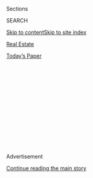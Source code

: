 <div id="app">

<div>

<div>

<div>

<div class="NYTAppHideMasthead css-1q2w90k e1suatyy0">

<div class="section css-ui9rw0 e1suatyy2">

<div class="css-eph4ug er09x8g0">

<div class="css-6n7j50">

</div>

<span class="css-1dv1kvn">Sections</span>

<div class="css-10488qs">

<span class="css-1dv1kvn">SEARCH</span>

</div>

[Skip to content](#site-content)[Skip to site index](#site-index)

</div>

<div id="masthead-section-label" class="css-1wr3we4 eaxe0e00">

[Real
Estate](https://www.nytimes.com/section/realestate)

</div>

<div class="css-10698na e1huz5gh0">

</div>

</div>

<div id="masthead-bar-one" class="section hasLinks css-15hmgas e1csuq9d3">

<div class="css-uqyvli e1csuq9d0">

</div>

<div class="css-1uqjmks e1csuq9d1">

</div>

<div class="css-9e9ivx">

[](https://myaccount.nytimes.com/auth/login?response_type=cookie&client_id=vi)

</div>

<div class="css-1bvtpon e1csuq9d2">

[Today’s
Paper](https://www.nytimes.com/section/todayspaper)

</div>

</div>

</div>

</div>

<div data-aria-hidden="false">

<div id="site-content" data-role="main">

<div>

<div class="css-1aor85t" style="opacity:0.000000001;z-index:-1;visibility:hidden">

<div class="css-1hqnpie">

<div class="css-epjblv">

<span class="css-17xtcya">[Real
Estate](/section/realestate)</span><span class="css-x15j1o">|</span><span class="css-fwqvlz">North
Bergen, N.J.: Reasonably Priced and Minutes From
Manhattan</span>

</div>

<div class="css-k008qs">

<div class="css-1iwv8en">

<span class="css-18z7m18"></span>

<div>

</div>

</div>

<span class="css-1n6z4y"></span>

<div class="css-1705lsu">

<div class="css-4xjgmj">

<div class="css-4skfbu" data-role="toolbar" data-aria-label="Social Media Share buttons, Save button, and Comments Panel with current comment count" data-testid="share-tools">

  - 
  - 
  - 
  - 
    
    <div class="css-6n7j50">
    
    </div>

  - 
  - 

</div>

</div>

</div>

</div>

</div>

</div>

<div id="NYT_TOP_BANNER_REGION" class="css-13pd83m">

</div>

<div id="top-wrapper" class="css-1sy8kpn">

<div id="top-slug" class="css-l9onyx">

Advertisement

</div>

[Continue reading the main
story](#after-top)

<div class="ad top-wrapper" style="text-align:center;height:100%;display:block;min-height:250px">

<div id="top" class="place-ad" data-position="top" data-size-key="top">

</div>

</div>

<div id="after-top">

</div>

</div>

<div>

<div id="sponsor-wrapper" class="css-1hyfx7x">

<div id="sponsor-slug" class="css-19vbshk">

Supported by

</div>

[Continue reading the main
story](#after-sponsor)

<div id="sponsor" class="ad sponsor-wrapper" style="text-align:center;height:100%;display:block">

</div>

<div id="after-sponsor">

</div>

</div>

<div class="css-186x18t">

Living in

</div>

<div class="css-1vkm6nb ehdk2mb0">

# North Bergen, N.J.: Reasonably Priced and Minutes From Manhattan

</div>

Supporters praise the community’s young, culturally diverse population
and its (relatively) affordable housing. And then there are the
views.

<div class="sizeLarge layoutHorizontal css-134dzg0 ejvbdkh1">

[](https://www.nytimes.com/slideshow/2020/07/29/realestate/living-in-north-bergen-nj.html)

<div class="css-5nx6oe">

## Living In ... North Bergen, N.J.

<div class="css-1xhl2m">

15 Photos

View Slide Show
<span class="css-t4350i">›</span>

</div>

</div>

<div class="css-79elbk">

<div class="css-hyytny">

</div>

![](https://static01.nyt.com/images/2020/07/29/realestate/29LIVING-NORTHBERGEN-slide-MXJF/29LIVING-NORTHBERGEN-slide-MXJF-articleLarge.jpg?quality=75&auto=webp&disable=upscale)

</div>

<div class="css-17ai7jg e15qwgfe0">

<span class="css-16f3y1r e13ogyst0">Chang W. Lee/The New York
Times</span>

</div>

</div>

<div class="css-18e8msd">

<div class="css-vp77d3 epjyd6m0">

<div class="css-1baulvz">

By <span class="css-1baulvz last-byline" itemprop="name">Julie
Lasky</span>

</div>

</div>

  - 
    
    <div class="css-ld3wwf e16638kd2">
    
    Published July 29, 2020Updated July 31,
    2020
    
    </div>

  - 
    
    <div class="css-4xjgmj">
    
    <div class="css-pvvomx" data-role="toolbar" data-aria-label="Social Media Share buttons, Save button, and Comments Panel with current comment count" data-testid="share-tools">
    
      - 
      - 
      - 
      - 
        
        <div class="css-6n7j50">
        
        </div>
    
      - 
      - 
    
    </div>
    
    </div>

</div>

</div>

<div class="section meteredContent css-1r7ky0e" name="articleBody" itemprop="articleBody">

<div class="css-1fanzo5 StoryBodyCompanionColumn">

<div class="css-53u6y8">

In 1975, Calvin Trillin wrote in The New Yorker magazine about “the
half-dozen cities in northern Hudson County that are, except for some
arbitrary and invisible lines drawn every mile or so, one mass of
blue-collar sprawl running along the Hudson, just across from midtown
Manhattan.”

North Bergen, N.J., sits at the top of that urban cluster, but times
have changed. Today, Mr. Trillin’s “sprawl” is better known as the New
Jersey Gold Coast: the riverfront communities that extend from Bayonne
north to the George Washington Bridge, sprouting expensive luxury
buildings that eat the Manhattan views with a
spoon.

</div>

</div>

<div id="living-map" class="section interactive-content interactive-size-scoop css-1g95kp1" data-id="100000007261330">

<div class="css-17ih8de interactive-body" data-sourceid="100000007261330">

<div id="g-0802-rea-web-LIVINGnorthbergenBC-box" class="ai2html">

<div id="g-0802-rea-web-LIVINGnorthbergenBC-335" class="g-artboard" style="max-width: 335px;max-height: 375px" data-aspect-ratio="0.893" data-min-width="0">

<div style="padding: 0 0 111.9403% 0;">

</div>

![](data:image/gif;base64,R0lGODlhCgAKAIAAAB8fHwAAACH5BAEAAAAALAAAAAAKAAoAAAIIhI+py+0PYysAOw==)

<div id="g-ai0-1" class="g-LABELS g-aiAbs g-aiPointText" style="top:9.9458%;margin-top:-20.3px;left:81.8024%;margin-left:-45px;width:90px;">

Cliffside

Park

</div>

<div id="g-ai0-2" class="g-LABELS g-aiAbs g-aiPointText" style="top:9.568%;margin-top:-11.9px;left:27.8348%;margin-left:-80px;width:160px;">

New
JERSEY

</div>

<div id="g-ai0-3" class="g-LABELS g-aiAbs g-aiPointText" style="top:18.7075%;margin-top:-5.2px;left:25.1349%;width:95px;">

N.J.
TURNPIKE

</div>

<div id="g-ai0-4" class="g-LABELS g-aiAbs g-aiPointText" style="top:23.2557%;margin-top:-18.2px;left:71.2573%;width:87px;">

North Bergen

Free
Public

Library

</div>

<div id="g-ai0-5" class="g-LABELS g-aiAbs g-aiPointText" style="top:27.0125%;margin-top:-20.3px;left:57.2577%;margin-left:-40.5px;width:81px;">

North

Bergen

</div>

<div id="g-ai0-6" class="g-LABELS g-aiAbs g-aiPointText" style="top:36.3347%;margin-top:-18.3px;left:26.7189%;margin-left:-45.5px;width:91px;">

HUDSON

COUNTY

</div>

<div id="g-ai0-7" class="g-uberMASK g-aiAbs g-aiPointText" style="top:36.584%;margin-top:-18.2px;left:77.163%;margin-left:-37px;width:74px;">

James
J.

Braddock

Park

</div>

<div id="g-ai0-8" class="g-LABELS g-aiAbs g-aiPointText" style="top:49.9225%;margin-top:-24.2px;left:62.3449%;width:99px;">

Hackensack

Meridian Health

Palisades

Medical
Center

</div>

<div id="g-ai0-9" class="g-LABELS g-aiAbs g-aiPointText" style="top:53.1458%;margin-top:-10.3px;left:15.4439%;margin-left:-50px;width:100px;">

Secaucus

</div>

<div id="g-ai0-10" class="g-LABELS g-aiAbs g-aiPointText" style="top:61.3742%;margin-top:-5.2px;left:40.7559%;width:87px;">

N.J.
TRANSIT

</div>

<div id="g-ai0-11" class="g-LABELS g-aiAbs g-aiPointText" style="top:64.0499%;margin-top:-12.2px;left:81.6788%;margin-left:-30.5px;width:61px;">

Hudson

River

</div>

<div id="g-ai0-12" class="g-LABELS g-aiAbs g-aiPointText" style="top:67.7742%;margin-top:-5.2px;left:18.7054%;width:95px;">

N.J.
TURNPIKE

</div>

<div id="g-ai0-13" class="g-LABELS g-aiAbs g-aiPointText" style="top:74.5941%;margin-top:-7.7px;left:90.9249%;margin-left:-23px;width:46px;">

N.Y.

</div>

<div id="g-ai0-14" class="g-LABELS g-aiAbs g-aiPointText" style="top:75.9275%;margin-top:-7.7px;left:68.4092%;margin-left:-21px;width:42px;">

PA.

</div>

<div id="g-ai0-15" class="g-LABELS g-aiAbs g-aiPointText" style="top:82.1862%;margin-top:-12.2px;left:77.4752%;width:60px;">

North

Bergen

</div>

<div id="g-ai0-16" class="g-LABELS g-aiAbs g-aiPointText" style="top:84.3458%;margin-top:-20.3px;left:40.9898%;margin-left:-35px;width:70px;">

Union

City

</div>

<div id="g-ai0-17" class="g-LABELS g-aiAbs g-aiPointText" style="top:88.9891%;margin-top:-16.7px;left:92.4379%;width:43px;">

New

York

City

</div>

<div id="g-ai0-18" class="g-LABELS g-aiAbs g-aiPointText" style="top:88.5786%;margin-top:-6.2px;right:14.0194%;width:62px;">

HUDSON

</div>

<div id="g-ai0-19" class="g-LABELS g-aiAbs g-aiPointText" style="top:94.0608%;margin-top:-7.7px;left:79.7767%;margin-left:-22.5px;width:45px;">

N.J.

</div>

<div id="g-ai0-20" class="g-LABELS g-aiAbs g-aiPointText" style="top:94.4457%;margin-top:-5.2px;left:13.1939%;margin-left:-34px;width:68px;">

1/2
mile

</div>

<div id="g-ai0-21" class="g-Layers g-aiAbs" style="top:95.7333%;right:9.9407%;width:0%;">

</div>

</div>

</div>

</div>

By The New York Times

</div>

<div class="css-1fanzo5 StoryBodyCompanionColumn">

<div class="css-53u6y8">

North Bergen could be accused of lacking definition. The
five-square-mile township with about 62,000 residents has irregular
boundaries that bend around neighbors; it is sometimes hard to know
exactly when you are there. But its supporters single it out as a
reasonably priced community minutes from Manhattan, with an increasingly
young, culturally diverse population.

</div>

</div>

<div class="css-1fanzo5 StoryBodyCompanionColumn">

<div class="css-53u6y8">

Lakshay Bhatia, 38, a technology consultant, discovered North Bergen
eight years ago when he and his wife, Neetika, set off from their
Englewood, N.J., rental on the Fourth of July to see the fireworks in
Hoboken. The roads were blocked, and the couple found themselves on John
F. Kennedy Boulevard East, known locally as Boulevard East, with
startling views of the New York skyline.

“Oh, wow,” Mr. Bhatia recalled thinking.

The Bhatias, who are from India, decided that Boulevard East was their
future. They eventually paid $470,000 for a two-family house three
blocks away and live with their 3-year-old daughter on the lower floor,
renting the upstairs duplex.

Commuting to Manhattan before the pandemic, Ms. Bhatia, 38, a textile
designer, boarded the buses that streamed down Boulevard East each
morning. Now the Bhatias work from home and de-stress in their backyard,
or in James J. Braddock Park, a 167-acre sward three blocks away with a
16-acre lake and 45 athletic facilities (tracks, courts, swings, et
cetera).

</div>

</div>

<div class="css-79elbk" data-testid="photoviewer-wrapper">

<div class="css-z3e15g" data-testid="photoviewer-wrapper-hidden">

</div>

<div class="css-1a48zt4 ehw59r15" data-testid="photoviewer-children">

![<span class="css-16f3y1r e13ogyst0" data-aria-hidden="true">The
Manhattan skyline, seen from Waterfront
Park.  </span><span class="css-cnj6d5 e1z0qqy90" itemprop="copyrightHolder"><span class="css-1ly73wi e1tej78p0">Credit...</span><span>Chang
W. Lee/The New York
Times</span></span>](https://static01.nyt.com/images/2020/07/29/realestate/29LIVING-NORTHBERGEN-slide-J7BF/29LIVING-NORTHBERGEN-slide-J7BF-articleLarge.jpg?quality=75&auto=webp&disable=upscale)

</div>

</div>

<div class="css-1fanzo5 StoryBodyCompanionColumn">

<div class="css-53u6y8">

“Affordability is a key for North Bergen,” said Frances Rosado, a real
estate agent with Keller Williams, who grew up in Hudson County. Born in
Cuba, she was part of the diaspora that turned the area into what was
once described as “Havana on the Hudson.” The Hispanic population, which
makes up 71 percent of North Bergen, has since diversified.

</div>

</div>

<div class="css-1fanzo5 StoryBodyCompanionColumn">

<div class="css-53u6y8">

If you’re priced out of Jersey City, Hoboken or Weehawken, you can still
buy something in the township, Ms. Rosado said. Single-family houses
start in the low $300,000s.

There are luxury options, too, like the Duchess, a three-year-old
apartment complex near the Hudson with 320 units in a trio of
interconnected 12-story towers. The amenities include a heated outdoor
pool that was recently reopened, a fitness area and a dog park.

Narcis Versteeg, 30, an Afghani-born lactation nurse, and her husband,
Erik Versteeg, 33, a Dutch-born investment banker, moved to the Duchess
in September. They chose it, Ms. Versteeg said, because the units are
much bigger than their previous residence in Long Island City (before
that, they lived in Amsterdam), “and there is more nature around.”

Their rental costs $4,500 a month for two bedrooms, two and a half
bathrooms, two walk-in closets and Manhattan views. Outdoor parking for
the couple’s new car is $125 a month, and the pet fee for their
bernedoodle puppy, Ola, is $50 a month. Michael Pestronk, the Duchess’s
developer, said the building stakes out a middle ground between urban
convenience and suburban expansiveness, and is close to 90 percent
occupied. The website currently offers two free months’ rent for new
leases on select
apartments.

</div>

</div>

<div class="css-79elbk" data-testid="photoviewer-wrapper">

<div class="css-z3e15g" data-testid="photoviewer-wrapper-hidden">

</div>

<div class="css-1a48zt4 ehw59r15" data-testid="photoviewer-children">

<div class="css-1xdhyk6 erfvjey0">

<span class="css-1ly73wi e1tej78p0">Image</span>

<div class="css-zjzyr8">

<div data-testid="lazyimage-container" style="height:257.77777777777777px">

</div>

</div>

</div>

<span class="css-16f3y1r e13ogyst0" data-aria-hidden="true">8818
CHURCHILL ROAD | A townhouse with four bedrooms, four full bathrooms,
two half bathrooms and river views, built in 2017 on a 1,516-square-foot
lot, listed for $2.25 million.
973-945-0362</span><span class="css-cnj6d5 e1z0qqy90" itemprop="copyrightHolder"><span class="css-1ly73wi e1tej78p0">Credit...</span><span>Chang
W. Lee/The New York Times</span></span>

</div>

</div>

<div class="css-1fanzo5 StoryBodyCompanionColumn">

<div class="css-53u6y8">

## What You’ll Find

North Bergen is the northernmost municipality in Hudson County. Shaped
like a letter “L” that has been turned upside down, it has a
proportionally short section of riverfront, much of it taken up by the
Hackensack Meridian Health Palisades medical complex. (It also shares a
1.5-acre waterfront park with neighboring Guttenberg.) The stem of the
“L” is sandwiched between Guttenberg, West New York and Union City to
the east, and the Meadowlands, Secaucus and Kearny to the west. Bergen
County is north and Jersey City south.

What North Bergen lacks in shoreline it makes up for in dramatic
topography. Built on the Palisades clifftops, it has many east-west
streets with precarious slopes and single-family houses tightly packed
along the sides.

</div>

</div>

<div class="css-1fanzo5 StoryBodyCompanionColumn">

<div class="css-53u6y8">

North-south arteries — principally Tonnelle Avenue, John F. Kennedy
Boulevard, Bergenline Avenue and River Road — bind North Bergen to its
neighbors and broadcast the region’s ethnic character.

Bergenline Avenue, the main commercial stretch, is dominated by
businesses run by Mexicans, Puerto Ricans, Dominicans, Ecuadoreans,
Salvadorans, Colombians, Peruvians, Hondurans, Cubans and their progeny.
Recent reconfigurations have provided more room on the avenue for
parking.

But pizzerias, a vestige of the decades when North Bergen was largely
Italian, give taquerias a run for their money here. Popular examples
include Roma on John F. Kennedy Boulevard and Gandolfo on Bergenline.

Neighborhoods are as diverse as the landscape. In addition to the high-
and low-rise condos and apartment buildings near the waterfront, there
is the Racetrack district, between Bergenline Avenue and John F. Kennedy
Boulevard, named for a notorious 19th-century gambling attraction that
evolved into an amusement park. This area borders the west side of
Braddock Park and takes in the high school, the public library and the
vintage White Castle on Kennedy Boulevard.

Woodcliff, on the south side of the park, between Boulevard East and
Bergenline, is prized for its access to recreation and public
transportation.

Bergenwood lies between John F. Kennedy Boulevard and Tonnelle Avenue
and has especially steep
grades.

</div>

</div>

<div class="css-79elbk" data-testid="photoviewer-wrapper">

<div class="css-z3e15g" data-testid="photoviewer-wrapper-hidden">

</div>

<div class="css-1a48zt4 ehw59r15" data-testid="photoviewer-children">

<div class="css-1xdhyk6 erfvjey0">

<span class="css-1ly73wi e1tej78p0">Image</span>

<div class="css-zjzyr8">

<div data-testid="lazyimage-container" style="height:257.77777777777777px">

</div>

</div>

</div>

<span class="css-16f3y1r e13ogyst0" data-aria-hidden="true">2002 45th
STREET | A two-family house in the New Durham neighborhood with a total
of six bedrooms and five bathrooms, built in 1916 on a 6,255-square-foot
lot, listed for $849,995.
888-501-6953</span><span class="css-cnj6d5 e1z0qqy90" itemprop="copyrightHolder"><span class="css-1ly73wi e1tej78p0">Credit...</span><span>Chang
W. Lee/The New York Times</span></span>

</div>

</div>

<div class="css-1fanzo5 StoryBodyCompanionColumn">

<div class="css-53u6y8">

## What You’ll Pay

Real estate agents say the housing supply is tight for home buyers but
abundant for renters, who compose about 60 percent of the market.
Ricardo Garcia, an agent with Re/Max Villa in North Bergen, said that
many commuters who rent but have no certain timeline for returning to
their offices are moving to less dense regions to work from home. (As of
July 27, [Hudson
County](https://hudson-county-coronavirus-resources-hudsoncogis.hub.arcgis.com/)
had 19,928 reported Covid-19 cases and 1,380 deaths.) According to
Zillow, the median rent in North Bergen is $1,990.

</div>

</div>

<div class="css-1fanzo5 StoryBodyCompanionColumn">

<div class="css-53u6y8">

Data from the real estate brokerage Redfin shows that the average home
sale price in June declined 15.3 percent over the previous year, to
$360,000. The average time on the market was 94 days.

As of July 28, 159 residential properties were listed for sale, ranging
from a 435-square-foot studio co-op on Boulevard East for $115,000, with
a monthly homeowner’s fee of $694, including taxes, to a four-family
building on Grand Avenue for $1.2 million, with taxes of
$14,286.

</div>

</div>

<div class="css-79elbk" data-testid="photoviewer-wrapper">

<div class="css-z3e15g" data-testid="photoviewer-wrapper-hidden">

</div>

<div class="css-1a48zt4 ehw59r15" data-testid="photoviewer-children">

<div class="css-1xdhyk6 erfvjey0">

<span class="css-1ly73wi e1tej78p0">Image</span>

<div class="css-zjzyr8">

<div data-testid="lazyimage-container" style="height:257.77777777777777px">

</div>

</div>

</div>

<span class="css-16f3y1r e13ogyst0" data-aria-hidden="true">416 78th
STREET | A four-bedroom, two-and-a-half-bathroom house near Bergenline
Avenue, built in 1916 on a 3,798-square-foot lot, listed for $579,000.
201-693-8158</span><span class="css-cnj6d5 e1z0qqy90" itemprop="copyrightHolder"><span class="css-1ly73wi e1tej78p0">Credit...</span><span>Chang
W. Lee/The New York Times</span></span>

</div>

</div>

<div class="css-1fanzo5 StoryBodyCompanionColumn">

<div class="css-53u6y8">

## The Vibe

Steven Barrera, 40, a chauffeur-relations manager at EmpireCLS, has been
living in North Bergen since he was 7. What makes the township special,
he said, is its diversity and sense of community.

Oh yes, and the setting. “We’re on Boulevard East, facing New York
City,” he said of his two-bedroom apartment, for which he pays $2,200
a month. “The view that I have, I wish I could show
you.”

</div>

</div>

<div class="css-79elbk" data-testid="photoviewer-wrapper">

<div class="css-z3e15g" data-testid="photoviewer-wrapper-hidden">

</div>

<div class="css-1a48zt4 ehw59r15" data-testid="photoviewer-children">

<div class="css-1xdhyk6 erfvjey0">

<span class="css-1ly73wi e1tej78p0">Image</span>

<div class="css-zjzyr8">

<div data-testid="lazyimage-container" style="height:257.77777777777777px">

</div>

</div>

</div>

<span class="css-16f3y1r e13ogyst0" data-aria-hidden="true">8012 Fourth
Avenue | A three-bedroom, one-and-a-half-bathroom house in the Racetrack
section, built in 1926 on a 3,598-square-foot lot, listed for $465,450.
732-874-3999</span><span class="css-cnj6d5 e1z0qqy90" itemprop="copyrightHolder"><span class="css-1ly73wi e1tej78p0">Credit...</span><span>Chang
W. Lee/The New York Times</span></span>

</div>

</div>

<div class="css-1fanzo5 StoryBodyCompanionColumn">

<div class="css-53u6y8">

## The Schools

The North Bergen School District has six elementary schools that extend
from prekindergarten, kindergarten or first grade through eighth grade,
and one high school. Together, they enroll about 7,660 students.

On 2019 state tests, 24 percent of the students met standards in math,
versus 41 percent statewide; 44 percent met standards in English
language arts, versus 53 percent statewide.

The average 2019 SAT scores at North Bergen High School, which serves
about 2,260 students, were 482 in math and 495 in reading and writing.

In 2018, High Tech High School, a magnet school in North Bergen, moved
to Secaucus, N.J. There are plans to develop the old campus into a
middle school for seventh through ninth grades and to renovate North
Bergen High School’s overcrowded building for grades 10 through 12. As
of February, the $65 million project was scheduled to be completed in
September
2022.

</div>

</div>

<div class="css-79elbk" data-testid="photoviewer-wrapper">

<div class="css-z3e15g" data-testid="photoviewer-wrapper-hidden">

</div>

<div class="css-1a48zt4 ehw59r15" data-testid="photoviewer-children">

<div class="css-1xdhyk6 erfvjey0">

<span class="css-1ly73wi e1tej78p0">Image</span>

<div class="css-zjzyr8">

<div data-testid="lazyimage-container" style="height:257.77777777777777px">

</div>

</div>

</div>

<span class="css-16f3y1r e13ogyst0" data-aria-hidden="true">The
Palisades, seen from River
Road.</span><span class="css-cnj6d5 e1z0qqy90" itemprop="copyrightHolder"><span class="css-1ly73wi e1tej78p0">Credit...</span><span>Chang
W. Lee/The New York Times</span></span>

</div>

</div>

<div class="css-1fanzo5 StoryBodyCompanionColumn">

<div class="css-53u6y8">

## The Commute

New Jersey Transit buses to Port Authority run along several major
north-south corridors; travel time is 10 minutes to an hour, depending
on traffic. Jitney commuter buses to Port Authority and the George
Washington Bridge bus terminal operate along Bergenline Avenue.
Hudson-Bergen Light Rail provides service to Bayonne, Jersey City,
Hoboken, Weehawken and Union City from its station on Tonnelle Avenue.
Ferry service to Midtown Manhattan is available at the Edgewater Ferry
Landing, at 989 River Road.

## The History

In 1949, a 760-foot steel transmission tower was erected in the
residential neighborhood of Woodcliff for WWOR-TV, channel 9 — at the
time,<span class="css-8l6xbc evw5hdy0"> </span>It was one of the tallest
man-made structures in the world. Residents were not happy, particularly
when it began to shed ice “that hurtled to the street for blocks in the
area,” according to The Jersey Journal. After a twin-engine plane hit
the tower in 1956, resulting in six deaths, it was dismantled.

For weekly email updates on residential real estate news, [sign up
here](http://www.nytimes.com/newsletters/realestate/). Follow us on
Twitter: [@nytrealestate](https://twitter.com/nytrealestate).

</div>

</div>

</div>

<div>

</div>

<div>

</div>

<div>

</div>

<div>

<div id="bottom-wrapper" class="css-1ede5it">

<div id="bottom-slug" class="css-l9onyx">

Advertisement

</div>

[Continue reading the main
story](#after-bottom)

<div id="bottom" class="ad bottom-wrapper" style="text-align:center;height:100%;display:block;min-height:90px">

</div>

<div id="after-bottom">

</div>

</div>

</div>

</div>

</div>

## Site Index

<div>

</div>

## Site Information Navigation

  - [© <span>2020</span> <span>The New York Times
    Company</span>](https://help.nytimes.com/hc/en-us/articles/115014792127-Copyright-notice)

<!-- end list -->

  - [NYTCo](https://www.nytco.com/)
  - [Contact
    Us](https://help.nytimes.com/hc/en-us/articles/115015385887-Contact-Us)
  - [Work with us](https://www.nytco.com/careers/)
  - [Advertise](https://nytmediakit.com/)
  - [T Brand Studio](http://www.tbrandstudio.com/)
  - [Your Ad
    Choices](https://www.nytimes.com/privacy/cookie-policy#how-do-i-manage-trackers)
  - [Privacy](https://www.nytimes.com/privacy)
  - [Terms of
    Service](https://help.nytimes.com/hc/en-us/articles/115014893428-Terms-of-service)
  - [Terms of
    Sale](https://help.nytimes.com/hc/en-us/articles/115014893968-Terms-of-sale)
  - [Site
    Map](https://spiderbites.nytimes.com)
  - [Help](https://help.nytimes.com/hc/en-us)
  - [Subscriptions](https://www.nytimes.com/subscription?campaignId=37WXW)

</div>

</div>

</div>

</div>
